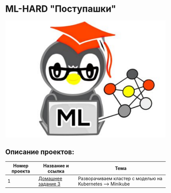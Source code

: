 # ML-HARD "Поступашки"


![Image](log.png)


## Описание проектов:
| Номер проекта | Название и ссылка | Тема                                                             |
|---------------|-------------------|------------------------------------------------------------------|
|1              |[Домашнее задание 3](https://github.com/AlexeyK12/Postupashki/tree/main/hw_kuber)|Разворачиваем кластер с моделью на Kubernetes --> Minikube|

